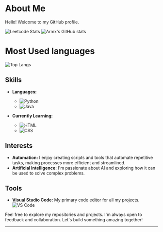 # About Me

Hello! Welcome to my GitHub profile.


![Leetcode Stats](https://leetcard.jacoblin.cool/armx-123?ext=heatmap)
![Armx's GitHub stats](https://github-readme-stats.vercel.app/api?username=Armx-123&show_icons=true&theme=dark)
# Most Used languages
![Top Langs](https://github-readme-stats.vercel.app/api/top-langs/?username=Armx-123&layout=compact)

## Skills

- **Languages:** 
  - ![Python](https://img.shields.io/badge/Python-3776AB?style=for-the-badge&logo=python&logoColor=white)
  - ![Java](https://img.shields.io/badge/Java-007396?style=for-the-badge&logo=java&logoColor=white)

- **Currently Learning:**
  - ![HTML](https://img.shields.io/badge/HTML5-E34F26?style=for-the-badge&logo=html5&logoColor=white)
  - ![CSS](https://img.shields.io/badge/CSS3-1572B6?style=for-the-badge&logo=css3&logoColor=white)

## Interests

- **Automation:** I enjoy creating scripts and tools that automate repetitive tasks, making processes more efficient and streamlined.
- **Artificial Intelligence:** I'm passionate about AI and exploring how it can be used to solve complex problems.

## Tools

- **Visual Studio Code:** My primary code editor for all my projects.
  ![VS Code](https://img.shields.io/badge/Visual%20Studio%20Code-007ACC?style=for-the-badge&logo=visual-studio-code&logoColor=white)

Feel free to explore my repositories and projects. I'm always open to feedback and collaboration. Let's build something amazing together!

---

